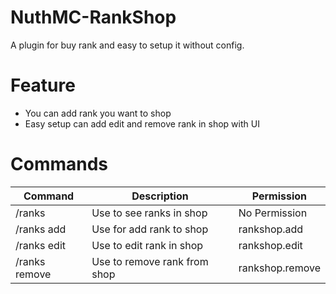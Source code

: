 # NuthMC-RankShop

A plugin for buy rank and easy to setup it without config.

# Feature
* You can add rank you want to shop
* Easy setup can add edit and remove rank in shop with UI

# Commands 

Command | Description | Permission
--- | --- | ---
/ranks | Use to see ranks in shop |No Permission
/ranks add | Use for add rank to shop | rankshop.add
/ranks edit | Use to edit rank in shop | rankshop.edit
/ranks remove | Use to remove rank from shop | rankshop.remove
